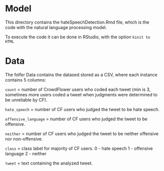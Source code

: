 # Model

This directory contains the hateSpeechDetection.Rmd file, which is the code with the natural language processing model.

To execute the code it can be done in RStudio, with the option ```kinit to HTML```


# Data

The folfer Data contains the datased stored as a CSV, where each instance contains 5 columns:

`count` = number of CrowdFlower users who coded each tweet (min is 3, sometimes more users coded a tweet when judgments were determined to be unreliable by CF).

`hate_speech` = number of CF users who judged the tweet to be hate speech.

`offensive_language` = number of CF users who judged the tweet to be offensive.

`neither` = number of CF users who judged the tweet to be neither offensive nor non-offensive.

`class` = class label for majority of CF users.
  0 - hate speech
  1 - offensive  language
  2 - neither
 
 `tweet` = text containing the analyzed tweet.
